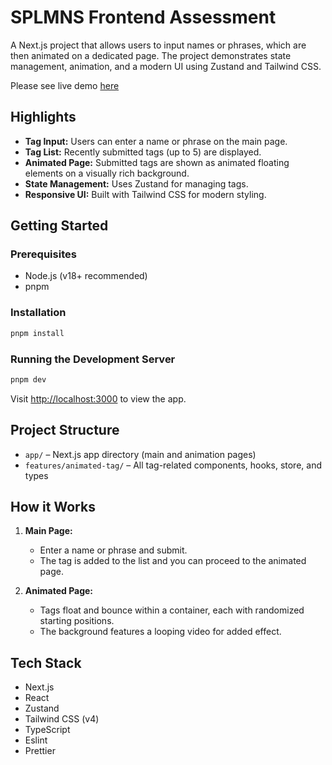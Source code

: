 # SPLMNS Frontend Assessment

A Next.js project that allows users to input names or phrases, which are then animated on a dedicated page. The project demonstrates state management, animation, and a modern UI using Zustand and Tailwind CSS.

Please see live demo [here](https://splmns-frontend-assessment.vercel.app/)

## Highlights

- **Tag Input:** Users can enter a name or phrase on the main page.
- **Tag List:** Recently submitted tags (up to 5) are displayed.
- **Animated Page:** Submitted tags are shown as animated floating elements on a visually rich background.
- **State Management:** Uses Zustand for managing tags.
- **Responsive UI:** Built with Tailwind CSS for modern styling.

## Getting Started

### Prerequisites

- Node.js (v18+ recommended)
- pnpm

### Installation

```bash
pnpm install
```

### Running the Development Server

```bash
pnpm dev
```

Visit [http://localhost:3000](http://localhost:3000) to view the app.

## Project Structure

- `app/` – Next.js app directory (main and animation pages)
- `features/animated-tag/` – All tag-related components, hooks, store, and types

## How it Works

1. **Main Page:**

   - Enter a name or phrase and submit.
   - The tag is added to the list and you can proceed to the animated page.

2. **Animated Page:**
   - Tags float and bounce within a container, each with randomized starting positions.
   - The background features a looping video for added effect.

## Tech Stack

- Next.js
- React
- Zustand
- Tailwind CSS (v4)
- TypeScript
- Eslint
- Prettier
